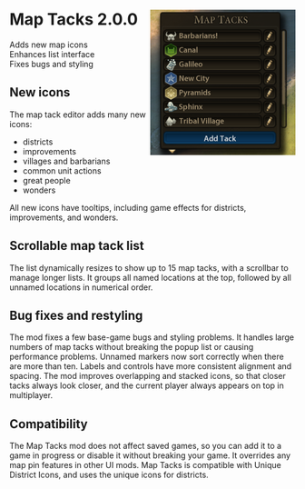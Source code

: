 # Map Tacks 2.0.0 [<img align="right" src="maptacks.png" height="256" width="256">](https://steamcommunity.com/sharedfiles/filedetails/?id=1122081356)
Adds new map icons  
Enhances list interface  
Fixes bugs and styling  

## New icons
The map tack editor adds many new icons:

* districts
* improvements
* villages and barbarians
* common unit actions
* great people
* wonders

All new icons have tooltips, including game effects for districts,
improvements, and wonders.

## Scrollable map tack list
The list dynamically resizes to show up to 15 map tacks, with a scrollbar to
manage longer lists.  It groups all named locations at the top, followed by all
unnamed locations in numerical order.

## Bug fixes and restyling
The mod fixes a few base-game bugs and styling problems.  It handles large
numbers of map tacks without breaking the popup list or causing performance
problems.  Unnamed markers now sort correctly when there are more than ten.
Labels and controls have more consistent alignment and spacing.  The mod
improves overlapping and stacked icons, so that closer tacks always look
closer, and the current player always appears on top in multiplayer.

## Compatibility
The Map Tacks mod does not affect saved games, so you can add it to a game in
progress or disable it without breaking your game.  It overrides any map pin
features in other UI mods.  Map Tacks is compatible with Unique District Icons,
and uses the unique icons for districts.
